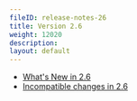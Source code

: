 ```yaml
---
fileID: release-notes-26
title: Version 2.6
weight: 12020
description: 
layout: default
---
```

- [What's New in 2.6](release-notes-new-features26)
- [Incompatible changes in 2.6](release-notes-upgrading-changes26)
